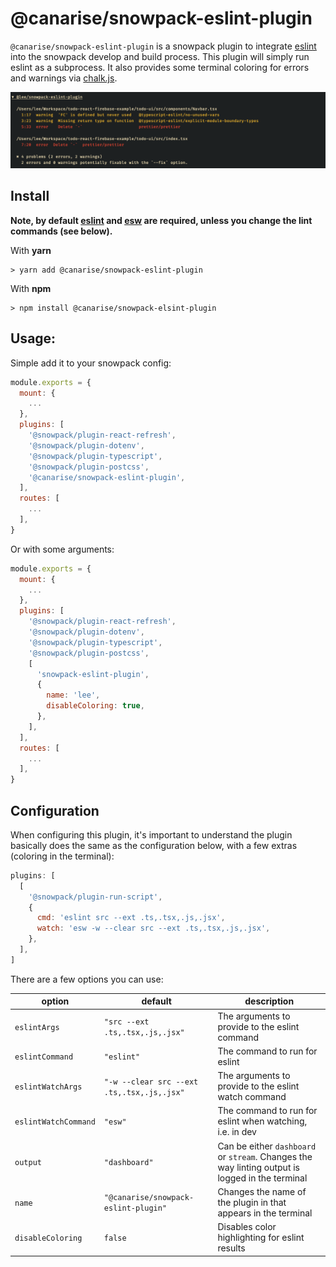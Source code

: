 # @canarise/snowpack-eslint-plugin

`@canarise/snowpack-eslint-plugin` is a snowpack plugin to integrate [eslint](https://eslint.org/) into the snowpack develop
and build process. This plugin will simply run eslint as a subprocess. It also provides some terminal coloring for
errors and warnings via [chalk.js](https://github.com/chalk/chalk).

![eslint errors in the terminal](.README_images/eslint_in_terminal.png)

## Install

**Note, by default [eslint](https://www.npmjs.com/package/eslint) and 
[esw](https://www.npmjs.com/package/eslint-watch) are required, unless you change the lint commands (see below).**

With **yarn**
```shell
> yarn add @canarise/snowpack-eslint-plugin
```

With **npm**
```shell
> npm install @canarise/snowpack-elsint-plugin
```

## Usage:

Simple add it to your snowpack config:

```js
module.exports = {
  mount: {
    ...
  },
  plugins: [
    '@snowpack/plugin-react-refresh',
    '@snowpack/plugin-dotenv',
    '@snowpack/plugin-typescript',
    '@snowpack/plugin-postcss',
    '@canarise/snowpack-eslint-plugin',
  ],
  routes: [
    ...
  ],
}
```

Or with some arguments:

```js
module.exports = {
  mount: {
    ...
  },
  plugins: [
    '@snowpack/plugin-react-refresh',
    '@snowpack/plugin-dotenv',
    '@snowpack/plugin-typescript',
    '@snowpack/plugin-postcss',
    [
      'snowpack-eslint-plugin',
      {
        name: 'lee',
        disableColoring: true,
      },
    ],
  ],
  routes: [
    ...
  ],
}
```

## Configuration

When configuring this plugin, it's important to understand the plugin basically does the same as the configuration below, with
a few extras (coloring in the terminal):
```js
plugins: [
  [
    '@snowpack/plugin-run-script',
    {
      cmd: 'eslint src --ext .ts,.tsx,.js,.jsx',
      watch: 'esw -w --clear src --ext .ts,.tsx,.js,.jsx',
    },
  ],
]
```


There are a few options you can use:

| option | default | description |
| ------ | ------- | ----------- |
| `eslintArgs` | `"src --ext .ts,.tsx,.js,.jsx"` | The arguments to provide to the eslint command |
| `eslintCommand` | `"eslint"` | The command to run for eslint |
| `eslintWatchArgs` | `"-w --clear src --ext .ts,.tsx,.js,.jsx"` | The arguments to provide to the eslint watch command |
| `eslintWatchCommand` | `"esw"` | The command to run for eslint when watching, i.e. in dev |
| `output` | `"dashboard"` | Can be either `dashboard` or `stream`. Changes the way linting output is logged in the terminal |
| `name` | `"@canarise/snowpack-eslint-plugin"` | Changes the name of the plugin in that appears in the terminal |
| `disableColoring` | `false` | Disables color highlighting for eslint results |